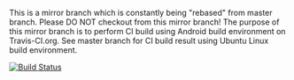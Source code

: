 This is a mirror branch which is constantly being "rebased" from master branch. Please DO NOT checkout from this mirror branch!
The purpose of this mirror branch is to perform CI build using Android build environment on Travis-CI.org. See master branch for CI build result using Ubuntu Linux build environment.

[![Build Status](https://travis-ci.org/urho3d/Urho3D.png?branch=Android-CI)](https://travis-ci.org/urho3d/Urho3D?branch=Android-CI)
